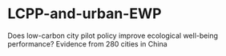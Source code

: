 # LCPP-and-urban-EWP
Does low-carbon city pilot policy improve ecological well-being performance? Evidence from 280 cities in China
